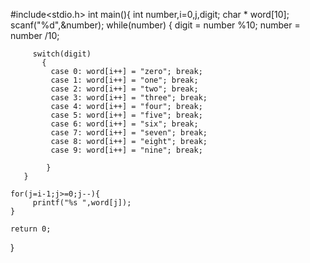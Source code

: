 #include<stdio.h>
int main(){
     int number,i=0,j,digit;
    char * word[10];
    scanf("%d",&number);
    while(number)
      {
          digit = number %10;
          number = number /10;

         switch(digit)
           {
             case 0: word[i++] = "zero"; break;
             case 1: word[i++] = "one"; break;
             case 2: word[i++] = "two"; break;
             case 3: word[i++] = "three"; break;
             case 4: word[i++] = "four"; break;
             case 5: word[i++] = "five"; break;
             case 6: word[i++] = "six"; break;
             case 7: word[i++] = "seven"; break;
             case 8: word[i++] = "eight"; break;
             case 9: word[i++] = "nine"; break;

            }
       }
   
    for(j=i-1;j>=0;j--){
         printf("%s ",word[j]);
    }

    return 0;
}

